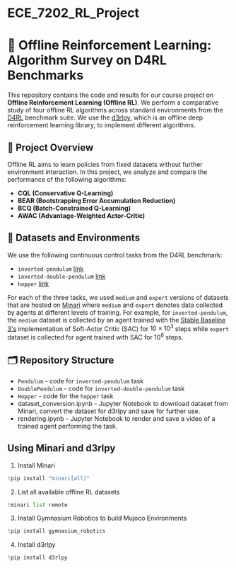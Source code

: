 # ECE_7202_RL_Project

# 🧠 Offline Reinforcement Learning: Algorithm Survey on D4RL Benchmarks

This repository contains the code and results for our course project on **Offline Reinforcement Learning (Offline RL)**. We perform a comparative study of four offline RL algorithms across standard environments from the [D4RL](https://github.com/rail-berkeley/d4rl) benchmark suite. We use the [d3rlpy](https://d3rlpy.readthedocs.io/en/v2.8.1/), which is an offline deep reinforcement learning library, to implement different algorithms. 

## 📌 Project Overview

Offline RL aims to learn policies from fixed datasets without further environment interaction. In this project, we analyze and compare the performance of the following algorithms:

- **CQL (Conservative Q-Learning)**
- **BEAR (Bootstrapping Error Accumulation Reduction)**
- **BCQ (Batch-Constrained Q-Learning)**
- **AWAC (Advantage-Weighted Actor-Critic)**

## 🧪 Datasets and Environments

We use the following continuous control tasks from the D4RL benchmark:

- `inverted-pendulum` [link](https://gymnasium.farama.org/environments/mujoco/inverted_pendulum/)
- `inverted-double-pendulum` [link](https://gymnasium.farama.org/environments/mujoco/inverted_double_pendulum/)
- `hopper` [link](https://gymnasium.farama.org/environments/mujoco/hopper/)

For each of the three tasks, we used `medium` and `expert` versions of datasets that are hosted on [Minari](https://minari.farama.org/) where `medium` and `expert` denotes data collected by agents at different levels of training. For example, for `inverted-pendulum`, the `medium` dataset is collected by an agent trained with the [Stable Baseline 3's](https://stable-baselines3.readthedocs.io/en/master/) implementation of Soft-Actor Critic (SAC) for $10\times10^3$ steps while `expert` dataset is collected for agent trained with SAC for $10^6$ steps.


## 🗂️ Repository Structure

- `Pendulum` - code for `inverted-pendulum` task
- `DoublePendulum` - code for `inverted-double-pendulum` task
- `Hopper` - code for the `hopper` task
- dataset_conversion.ipynb - Jupyter Notebook to download dataset from Minari, convert the dataset for d3rlpy and save for further use.
- rendering.ipynb - Jupyter Notebook to render and save a video of a trained agent performing the task.

## Using Minari and d3rlpy

1. Install Minari 
```python 
!pip install "minari[all]"
```

2. List all available offline RL datasets
```python
!minari list remote
```

3. Install Gymnasium Robotics to build Mujoco Environments
```python
!pip install gymnasium_robotics
```

4. Install d3rlpy
```python
!pip install d3rlpy
```


